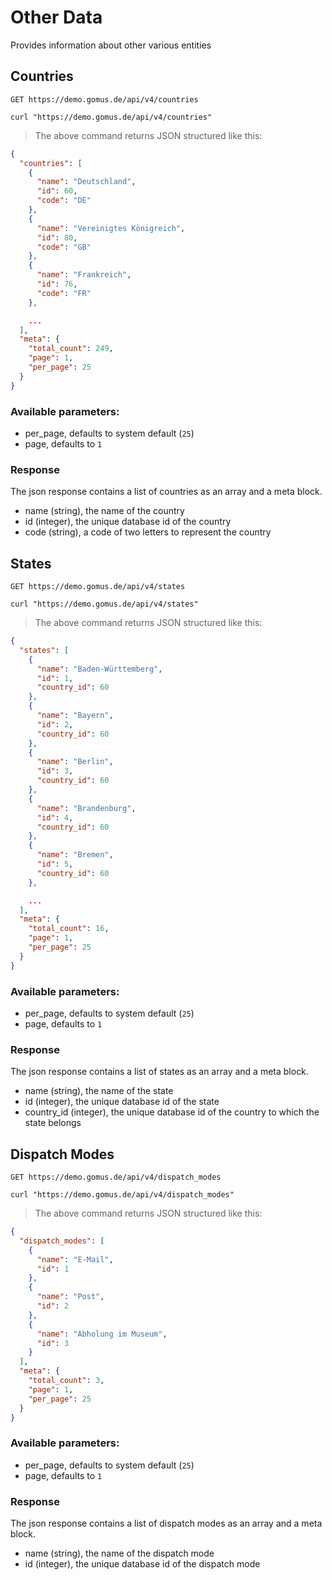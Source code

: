 # Other Data

Provides information about other various entities

## Countries

`GET https://demo.gomus.de/api/v4/countries`

```shell
curl "https://demo.gomus.de/api/v4/countries"
```

> The above command returns JSON structured like this:

```json
{
  "countries": [
    {
      "name": "Deutschland",
      "id": 60,
      "code": "DE"
    },
    {
      "name": "Vereinigtes Königreich",
      "id": 80,
      "code": "GB"
    },
    {
      "name": "Frankreich",
      "id": 76,
      "code": "FR"
    },

    ...
  ],
  "meta": {
    "total_count": 249,
    "page": 1,
    "per_page": 25
  }
}
```

### Available parameters:

- per_page, defaults to system default (`25`)
- page, defaults to `1`

### Response

The json response contains a list of countries as an array and a meta block.

- name (string), the name of the country
- id (integer), the unique database id of the country
- code (string), a code of two letters to represent the country

## States

`GET https://demo.gomus.de/api/v4/states`

```shell
curl "https://demo.gomus.de/api/v4/states"
```

> The above command returns JSON structured like this:

```json
{
  "states": [
    {
      "name": "Baden-Württemberg",
      "id": 1,
      "country_id": 60
    },
    {
      "name": "Bayern",
      "id": 2,
      "country_id": 60
    },
    {
      "name": "Berlin",
      "id": 3,
      "country_id": 60
    },
    {
      "name": "Brandenburg",
      "id": 4,
      "country_id": 60
    },
    {
      "name": "Bremen",
      "id": 5,
      "country_id": 60
    },

    ...
  ],
  "meta": {
    "total_count": 16,
    "page": 1,
    "per_page": 25
  }
}
```

### Available parameters:

- per_page, defaults to system default (`25`)
- page, defaults to `1`

### Response

The json response contains a list of states as an array and a meta block.

- name (string), the name of the state
- id (integer), the unique database id of the state
- country_id (integer), the unique database id of the country to which the state belongs

## Dispatch Modes

`GET https://demo.gomus.de/api/v4/dispatch_modes`

```shell
curl "https://demo.gomus.de/api/v4/dispatch_modes"
```

> The above command returns JSON structured like this:

```json
{
  "dispatch_modes": [
    {
      "name": "E-Mail",
      "id": 1
    },
    {
      "name": "Post",
      "id": 2
    },
    {
      "name": "Abholung im Museum",
      "id": 3
    }
  ],
  "meta": {
    "total_count": 3,
    "page": 1,
    "per_page": 25
  }
}
```

### Available parameters:

- per_page, defaults to system default (`25`)
- page, defaults to `1`

### Response

The json response contains a list of dispatch modes as an array and a meta block.

- name (string), the name of the dispatch mode
- id (integer), the unique database id of the dispatch mode
